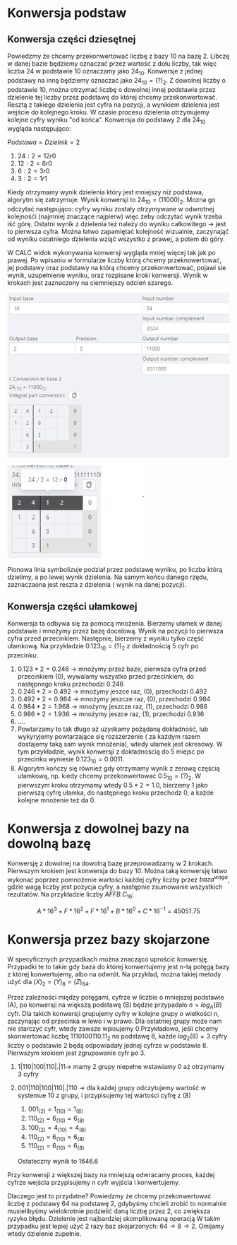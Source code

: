 # Konwersja podstaw
## Konwersja części dziesętnej

Powiedzmy że chcemy przekonwertować liczbę z bazy 10 na bazę 2. Libczę w danej bazie będziemy oznaczać przez wartość z dołu liczby, tak więc liczba 24 w podstawie 10 oznaczamy jako $24_{10}$. Konwersje z jednej podstawy na inną będziemy oznaczać jako $24_{10}=(?)_{2}$.   Z dowolnej liczby o podstawie 10, można otrzymać liczbę o dowolnej innej podstawie przez dzielenie tej liczby przez podstawę do której chcemy przekonwertować. Resztą z takiego dzielenia jest cyfra na pozycji, a wynikiem dzielenia jest wejście do kolejnego kroku. W czasie procesu dzielenia otrzymujemy kolejne cyfry wyniku "od końca".  Konwersja do podstawy 2 dla $24_{10}$ wygląda następująco: 

$Podstawa = Dzielnik = 2$

1. $24 : 2 = 12 r 0$
2. $12 : 2 = 6 r 0$
3. $6 : 2 = 3 r 0$
4. $3 : 2 = 1 r 1$

Kiedy otrzymamy wynik dzielenia który jest mniejszy niż podstawa, algorytm się zatrzymuje.
Wynik konwersji to $24_{10}=(11000)_{2}$. Można go odczytać następująco: cyfry wyniku zostały otrzymywane w odwrotnej kolejnośći (najmniej znaczące najpierw) więc żeby odczytać wynik trzeba iść górę. Ostatni wynik z dzielenia też należy do wyniku całkowitego → jest to pierwsza cyfra. Można łatwo zapamiętać kolejność wizualnie, zaczynająć od wyniku ostatniego dzielenia wziąć wszystko z prawej, a potem do góry.

W CALC widok wykonywania konwersji wygląda mniej więcej tak jak po prawej. Po wpisaniu w formularze liczby którą chcemy przeknowertować, jej podstawy oraz podstawy na którą chcemy przekonwertować, pojawi sie wynik, uzupełnienie wyniku, oraz rozpisane kroki konwersji. Wynik w krokach jest zaznaczony na ciemniejszy odcień szarego. 

![baseconversion.png](baseconversion.png)

![conv3.png](conv3.png)

Pionowa linia symbolizuje podział przez podstawę wyniku, po liczba którą dzielimy, a po lewej wynik dzielenia. Na samym końcu danego rzędu, zaznaczaona jest reszta z dzielenia ( wynik na danej pozycji).

## Konwersja części ułamkowej

Konwersja ta odbywa się za pomocą mnożenia. Bierzemy ułamek w danej podstawie i mnożymy przez bazę docelową. Wynik na pozycji to pierwsza cyfra przed przecinkiem. Następnie, bierzemy z wyniku tylko część ułamkową. Na przykładzie $0.123_{10} = (?)_{2}$ z dokładnością 5 cyfr po przecinku:

1. $0.123 * 2=0.246$ → mnożymy przez baze, pierwsza cyfra przed przecinkiem (0), wywalamy wszystko przed przecinkiem, do następnego kroku przechodzi 0.246
2. $0.246 * 2 = 0.492$ → mnożymy jeszce raz, (0), przechodzi 0.492
3. $0.492 * 2 = 0.984$ → mnożymy jeszcze raz, (0), przechodzi 0.984
4. $0.984 * 2 = 1.968$ → mnożymy jeszcze raz, (1), przechodzi 0.986
5. $0.986 * 2 = 1.936$ → mnożymy jeszce raz, (1), przechodzi 0.936
6. ....
7. Powtarzamy to tak długo aż uzyskamy pożądaną dokładność, lub wykyryjemy powtarzające się rozszerzenie ( za każdym razem dostajemy taką sam wynik mnożenia), wtedy ułamek jest okresowy. W tym przykładzie, wynik konwersji z dokładnością do 5 miejsc po przecinku wyniesie $0.123_{10}=0.0011$.
8. Algorytm kończy się również gdy otrzymamy wynik z zerową częścią ułamkową, np. kiedy chcemy przekonwertować $0.5_{10} = (?)_{2}$. W pierwszym kroku otrzymamy wtedy $0.5 * 2 = 1.0$, bierzemy 1 jako pierwszą cyfrę ułamka, do następnego kroku przechodz 0, a każde kolejne mnożenie też da 0.

# Konwersja z dowolnej bazy na dowolną bazę

Konwersję z dowolnej na dowolną bazę przeprowadzamy w 2 krokach. Pierwszym krokiem jest konwersja do bazy 10. Można taką konwersję łatwo wykonać poprzez pomnożenie wartości każdej cyfry liczby przez $baza^{waga}$, gdzie wagą liczby jest pozycja cyfry, a następnie zsumowanie wszystkich rezultatów. Na przykładzie liczby $AFFB.C_{16}$:

$$A * 16^3 + F*16^2 + F*16^1 + B*16^0 + C * 16^{-1} = 45051.75
$$

# Konwersja przez bazy skojarzone

W specyficznych przypadkach można znacząco uprościć konwersję. Przypadki te to takie gdy baza do której konwertujemy jest n-tą potęgą bazy z której konwertujemy, albo na odwrót. Na przykład, można takiej metody użyć dla $(X)_{2} = (Y)_{8} = (Z)_{64}$.

Przez zależności między potęgami, cyfrze w liczbie o mniejszej podstawie (A), po konwersji na większą podstawę (B) będzie przypadało $n = log_A(B)$ cyfr. Dla takich konwersji grupujemy cyfry w kolejne grupy o wielkości n, zaczynając od przecinka w lewo i w prawo. Dla ostatniej grupy może nam nie starczyć cyfr, wtedy zawsze wpisujemy 0.Przykładowo, jeśli chcemy skonwertować liczbę $1110100110.11_{2}$ na podstawę 8, każde $log_2(8) = 3$ cyfry liczby o podstawie 2 będą odpowiadały jednej cyfrze w podstawie 8. Pierwszym krokiem jest zgrupowanie cyfr po 3.

1. $1|110|100|110|.|11$→ mamy 2 grupy niepełne wstawiamy 0 aż otrzymamy 3 cyfry
2. $001|110|100|110|.|110$ → dla każdej grupy odczytujemy wartość w systemue 10 z grupy, i przypisujemy tej wartości cyfrę z (8) 
    1. $001_{(2)} = 1_{(10)} = 1_{(8)}$
    2. $110_{(2)} = 6_{(10)} = 6_{(8)}$
    3. $100_{(2)} = 4_{(10)} = 4_{(8)}$
    4. $110_{(2)} = 6_{(10)} = 6_{(8)}$
    5. $110_{(2)} = 6_{(10)} = 6_{(8)}$

    Ostateczny wynik to 1646.6

Przy konwersji z większej bazy na mniejszą odwracamy proces, każdej cyfrze wejścia przypisujemy n cyfr wyjścia i konwertujemy.

Dlaczego jest to przydatne? Powiedzmy że chcemy przekonwertować liczbę z podstawy 64 na podstawę 2, gdybyśmy chcieli zrobić to normalnie musielibyśmy wielokrotnie podzielić daną liczbę przez 2, co zwiększa ryzyko błędu. Dzielenie jest najbardziej skomplikowaną operacją W takim przypadku jest lepiej użyć 2 razy baz skojarzonych: $64 \rightarrow 8 \rightarrow 2$. Omijamy wtedy dzielenie zupełnie.
